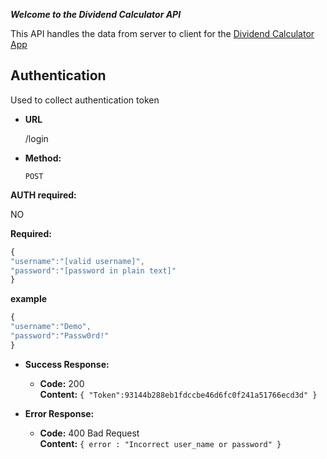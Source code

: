 ***Welcome to the Dividend Calculator API***

This API handles the data from server to client for the [Dividend Calculator App](https://github.com/DrBretto/dividend-calculator-app)

## **Authentication**

Used to collect authentication token

- **URL**

  /login

- **Method:**

  `POST`

**AUTH required:**

NO

**Required:**

```javascript
{
"username":"[valid username]",
"password":"[password in plain text]"
}
```

**example**
```javascript
{
"username":"Demo",
"password":"Passw0rd!"
}
```
- **Success Response:**

  - **Code:** 200 <br />
    **Content:** `{ "Token":93144b288eb1fdccbe46d6fc0f241a51766ecd3d" }`

- **Error Response:**

  - **Code:** 400 Bad Request <br />
    **Content:** `{ error : "Incorrect user_name or password" }`

